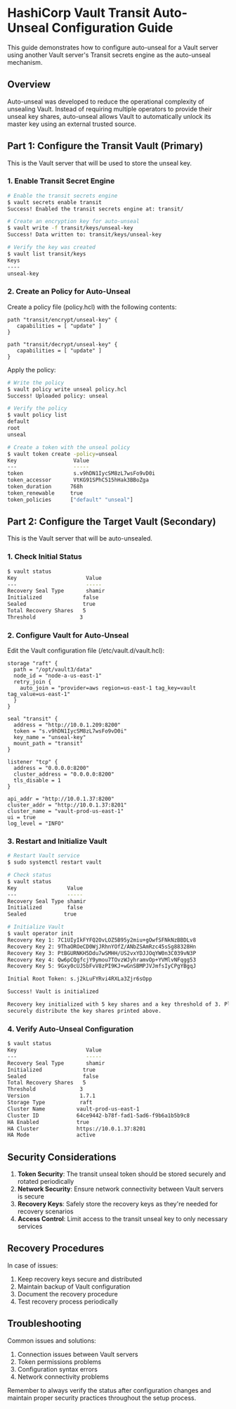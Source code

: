 # HashiCorp Vault Transit Auto-Unseal Configuration Guide

This guide demonstrates how to configure auto-unseal for a Vault server using another Vault server's Transit secrets engine as the auto-unseal mechanism.

## Overview

Auto-unseal was developed to reduce the operational complexity of unsealing Vault. Instead of requiring multiple operators to provide their unseal key shares, auto-unseal allows Vault to automatically unlock its master key using an external trusted source.

## Part 1: Configure the Transit Vault (Primary)

This is the Vault server that will be used to store the unseal key.

### 1. Enable Transit Secret Engine
```bash
# Enable the transit secrets engine
$ vault secrets enable transit
Success! Enabled the transit secrets engine at: transit/

# Create an encryption key for auto-unseal
$ vault write -f transit/keys/unseal-key
Success! Data written to: transit/keys/unseal-key

# Verify the key was created
$ vault list transit/keys
Keys
----
unseal-key
```

### 2. Create an Policy for Auto-Unseal

Create a policy file (policy.hcl) with the following contents:
```hcl
path "transit/encrypt/unseal-key" {
   capabilities = [ "update" ]
}

path "transit/decrypt/unseal-key" {
   capabilities = [ "update" ]
}
```

Apply the policy:
```bash
# Write the policy
$ vault policy write unseal policy.hcl
Success! Uploaded policy: unseal

# Verify the policy
$ vault policy list
default
root
unseal

# Create a token with the unseal policy
$ vault token create -policy=unseal
Key                  Value
---                  -----
token                s.v9hDN1IycSM8zL7wsFo9vD0i
token_accessor       VtKG91SPhC515hHak3BBoZga
token_duration      768h
token_renewable     true
token_policies      ["default" "unseal"]
```

## Part 2: Configure the Target Vault (Secondary)

This is the Vault server that will be auto-unsealed.

### 1. Check Initial Status
```bash
$ vault status
Key                      Value
---                      -----
Recovery Seal Type       shamir
Initialized             false
Sealed                  true
Total Recovery Shares   5
Threshold              3
```

### 2. Configure Vault for Auto-Unseal

Edit the Vault configuration file (/etc/vault.d/vault.hcl):
```hcl
storage "raft" {
  path = "/opt/vault3/data"
  node_id = "node-a-us-east-1"
  retry_join {
    auto_join = "provider=aws region=us-east-1 tag_key=vault tag_value=us-east-1"
  }
}

seal "transit" {
  address = "http://10.0.1.209:8200"
  token = "s.v9hDN1IycSM8zL7wsFo9vD0i"
  key_name = "unseal-key"
  mount_path = "transit"
}

listener "tcp" {
  address = "0.0.0.0:8200"
  cluster_address = "0.0.0.0:8200"
  tls_disable = 1
}

api_addr = "http://10.0.1.37:8200"
cluster_addr = "http://10.0.1.37:8201"
cluster_name = "vault-prod-us-east-1"
ui = true
log_level = "INFO"
```

### 3. Restart and Initialize Vault
```bash
# Restart Vault service
$ sudo systemctl restart vault

# Check status
$ vault status
Key                Value
---                -----
Recovery Seal Type shamir
Initialized        false
Sealed            true

# Initialize Vault
$ vault operator init
Recovery Key 1: 7C1UIyIkFYFQ2OvLOZ5B95y2miu+gOwfSFNkNzBBDLv8
Recovery Key 2: 9ThaOROeCD0WjJRhnYOfZ/ANbZSAmRzc45sSg88328Hn
Recovery Key 3: PtBGURNKH5Ddu7wSMHH/US2vxYDJJOqYW0n3C039vN3P
Recovery Key 4: Qw6pCQgfcjY9ymou7TOvzWJyhramvOp+YVMlvNFqgg53
Recovery Key 5: 9Gxy0cUJ5bFvV8zPI9KJ+wGnSBMPJVJmfsIyCPgYBgqJ

Initial Root Token: s.j2kLuFYRvi4RXLa3Zjr6sOpp

Success! Vault is initialized

Recovery key initialized with 5 key shares and a key threshold of 3. Please
securely distribute the key shares printed above.
```

### 4. Verify Auto-Unseal Configuration
```bash
$ vault status
Key                      Value
---                      -----
Recovery Seal Type       shamir
Initialized             true
Sealed                  false
Total Recovery Shares   5
Threshold              3
Version                1.7.1
Storage Type           raft
Cluster Name          vault-prod-us-east-1
Cluster ID            64ce9442-b78f-fad1-5ad6-f9b6a1b5b9c8
HA Enabled            true
HA Cluster            https://10.0.1.37:8201
HA Mode               active
```

## Security Considerations

1. **Token Security**: The transit unseal token should be stored securely and rotated periodically
2. **Network Security**: Ensure network connectivity between Vault servers is secure
3. **Recovery Keys**: Safely store the recovery keys as they're needed for recovery scenarios
4. **Access Control**: Limit access to the transit unseal key to only necessary services

## Recovery Procedures

In case of issues:
1. Keep recovery keys secure and distributed
2. Maintain backup of Vault configuration
3. Document the recovery procedure
4. Test recovery process periodically

## Troubleshooting

Common issues and solutions:
1. Connection issues between Vault servers
2. Token permissions problems
3. Configuration syntax errors
4. Network connectivity problems

Remember to always verify the status after configuration changes and maintain proper security practices throughout the setup process.